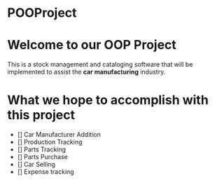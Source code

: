 # POOProject

# Welcome to our OOP Project
This is a stock management and cataloging software that will be implemented to assist the **car manufacturing** industry.

# What we hope to accomplish with this project
- [] Car Manufacturer Addition
- [] Production Tracking
- [] Parts Tracking
- [] Parts Purchase
- [] Car Selling
- [] Expense tracking
